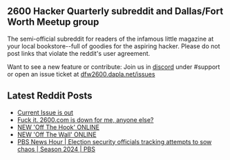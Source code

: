 ## 2600 Hacker Quarterly subreddit and Dallas/Fort Worth Meetup group
The semi-official subreddit for readers of the infamous little magazine at your local bookstore--full of goodies for the aspiring hacker. Please do not post links that violate the reddit's user agreement.

Want to see a new feature or contribute: 
Join us in [discord](https://dfw2600.dapla.net/chat) under #support or open an issue ticket at [dfw2600.dapla.net/issues](https://dfw2600.dapla.net/issues)

## Latest Reddit Posts
<!-- BLOG-POST-LIST:START -->
- [Current Issue is out](https://www.reddit.com/r/2600/comments/1gmf0dd/current_issue_is_out/)
- [Fuck it. 2600.com is down for me, anyone else?](https://www.reddit.com/r/2600/comments/1gm7hwt/fuck_it_2600com_is_down_for_me_anyone_else/)
- [NEW 'Off The Hook' ONLINE](https://2600.com/hook/06-11-2024)
- [NEW 'Off The Wall' ONLINE](https://2600.com/wall/05-11-2024)
- [PBS News Hour | Election security officials tracking attempts to sow chaos | Season 2024 | PBS](https://www.reddit.com/r/2600/comments/1gjz9pb/pbs_news_hour_election_security_officials/)
<!-- BLOG-POST-LIST:END -->
